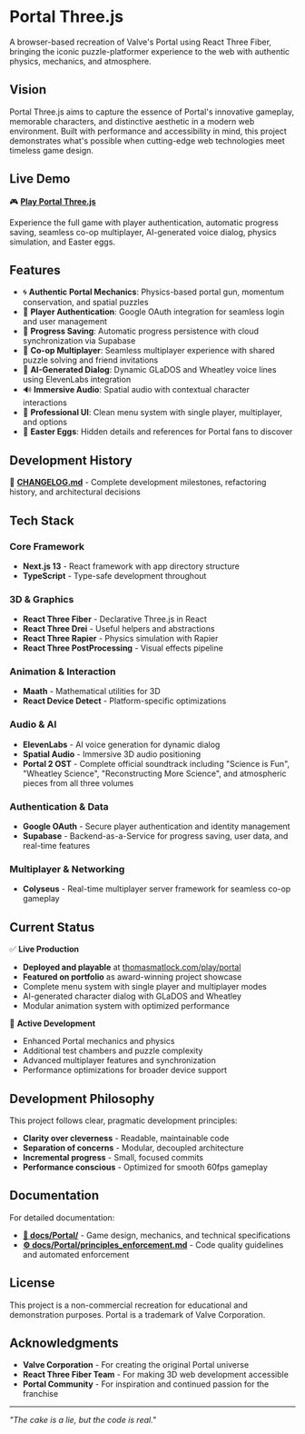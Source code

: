# Portal Three.js

A browser-based recreation of Valve's Portal using React Three Fiber, bringing the iconic puzzle-platformer experience to the web with authentic physics, mechanics, and atmosphere.

## Vision

Portal Three.js aims to capture the essence of Portal's innovative gameplay, memorable characters, and distinctive aesthetic in a modern web environment. Built with performance and accessibility in mind, this project demonstrates what's possible when cutting-edge web technologies meet timeless game design.

## Live Demo

🎮 **<a href="https://thomasmatlock.com/play/portal" target="_blank">Play Portal Three.js</a>**

Experience the full game with player authentication, automatic progress saving, seamless co-op multiplayer, AI-generated voice dialog, physics simulation, and Easter eggs.

## Features

-   🌀 **Authentic Portal Mechanics**: Physics-based portal gun, momentum conservation, and spatial puzzles
-   🔐 **Player Authentication**: Google OAuth integration for seamless login and user management
-   💾 **Progress Saving**: Automatic progress persistence with cloud synchronization via Supabase
-   👥 **Co-op Multiplayer**: Seamless multiplayer experience with shared puzzle solving and friend invitations
-   🤖 **AI-Generated Dialog**: Dynamic GLaDOS and Wheatley voice lines using ElevenLabs integration
-   🔊 **Immersive Audio**: Spatial audio with contextual character interactions
-   🎨 **Professional UI**: Clean menu system with single player, multiplayer, and options
-   🥚 **Easter Eggs**: Hidden details and references for Portal fans to discover

## Development History

📝 **[CHANGELOG.md](CHANGELOG.md)** - Complete development milestones, refactoring history, and architectural decisions

## Tech Stack

### Core Framework

-   **Next.js 13** - React framework with app directory structure
-   **TypeScript** - Type-safe development throughout

### 3D & Graphics

-   **React Three Fiber** - Declarative Three.js in React
-   **React Three Drei** - Useful helpers and abstractions
-   **React Three Rapier** - Physics simulation with Rapier
-   **React Three PostProcessing** - Visual effects pipeline

### Animation & Interaction

-   **Maath** - Mathematical utilities for 3D
-   **React Device Detect** - Platform-specific optimizations

### Audio & AI

-   **ElevenLabs** - AI voice generation for dynamic dialog
-   **Spatial Audio** - Immersive 3D audio positioning
-   **Portal 2 OST** - Complete official soundtrack including "Science is Fun", "Wheatley Science", "Reconstructing More Science", and atmospheric pieces from all three volumes

### Authentication & Data

-   **Google OAuth** - Secure player authentication and identity management
-   **Supabase** - Backend-as-a-Service for progress saving, user data, and real-time features

### Multiplayer & Networking

-   **Colyseus** - Real-time multiplayer server framework for seamless co-op gameplay

## Current Status

✅ **Live Production**

-   **Deployed and playable** at <a href="https://thomasmatlock.com/play/portal" target="_blank">thomasmatlock.com/play/portal</a>
-   **Featured on portfolio** as award-winning project showcase
-   Complete menu system with single player and multiplayer modes
-   AI-generated character dialog with GLaDOS and Wheatley
-   Modular animation system with optimized performance

🚧 **Active Development**

-   Enhanced Portal mechanics and physics
-   Additional test chambers and puzzle complexity
-   Advanced multiplayer features and synchronization
-   Performance optimizations for broader device support

## Development Philosophy

This project follows clear, pragmatic development principles:

-   **Clarity over cleverness** - Readable, maintainable code
-   **Separation of concerns** - Modular, decoupled architecture
-   **Incremental progress** - Small, focused commits
-   **Performance conscious** - Optimized for smooth 60fps gameplay

## Documentation

For detailed documentation:

-   **[📖 docs/Portal/](docs/Portal/)** - Game design, mechanics, and technical specifications
-   **[⚙️ docs/Portal/principles_enforcement.md](docs/Portal/principles_enforcement.md)** - Code quality guidelines and automated enforcement

## License

This project is a non-commercial recreation for educational and demonstration purposes. Portal is a trademark of Valve Corporation.

## Acknowledgments

-   **Valve Corporation** - For creating the original Portal universe
-   **React Three Fiber Team** - For making 3D web development accessible
-   **Portal Community** - For inspiration and continued passion for the franchise

---

_"The cake is a lie, but the code is real."_
